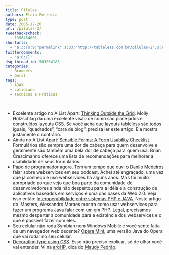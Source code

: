 ```yaml
---
title: Pílulas
authors: Elcio Ferreira
type: post
date: 2005-12-20
url: /pilulas-2/
tweetbackscheck:
  - 1356454001
shorturls:
  - 'a:3:{s:9:"permalink";s:33:"http://tableless.com.br/pilulas-2";s:7:"tinyurl";s:26:"http://tinyurl.com/3d5l2lc";s:4:"isgd";s:19:"http://is.gd/e27RLG";}'
twittercomments:
  - 'a:0:{}'
dsq_thread_id: 503034185
categories:
  - Browsers
  - Geral
tags:
  - AJAX
  - cotidiano
  - Técnicas e Práticas

---
```

  * Excelente artigo no A List Apart: [Thinking Outside the Grid][1]. Molly Holzschlag dá uma excelente visão de como são planejados e construídos layouts CSS. Se você acha que layouts tableless são todos iguais, &#8220;quadrados&#8221;, &#8220;cara de blog&#8221;, precisa ler este artigo. Ela mostra justamente o contrário.
  * Ainda no A List Apart: [Sensible Forms: A Form Usability Checklist][2]. Formulários são sempre uma dor de cabeça para quem desenvolve e geralmente são também uma bela dor de cabeça para quem usa. Brian Crescimanno oferece uma lista de recomendações para melhorar a usabilidade de seus formulários.
  * Papo de programador agora. Tem um tempo que ouvi o [Danilo Medeiros][3] falar sobre webservices em seu podcast. Achei até engraçado, uma vez que já conheço e uso webservices ha alguns anos. Mas foi muito apropriado porque vejo que boa parte da comunidade de desenvolvedores ainda não despertou para a idéia e a construção de aplicativos baseados em serviços é uma das bases da Web 2.0. Veja isso então: [Interoperabilidade entre sistemas PHP e JAVA][4]. Neste artigo do iMasters, Alessandro Moraes mostra como usar webservices para fazer um programa Java falar com um em PHP. Legal, precisamos mesmo despertar a comunidade para a existência dos webservices e o que é possível fazer com eles.
  * Seu celular não roda Symbian nem Windows Mobile e você sente falta de um navegador web decente? [Opera Mini][5], uma versão Java do Opera que vai rodar no seu celular.
  * [Decorating type using CSS][6]. Esse não preciso explicar, só de olhar você vai entender. Vi na [arqHP][7], dica do [Maudy Pedrão][8].

 [1]: http://www.alistapart.com/articles/outsidethegrid
 [2]: http://www.alistapart.com/articles/sensibleforms
 [3]: http://www.digitalminds.com.br/
 [4]: http://www.imasters.com.br/artigo.php?cn=3766&cc=307
 [5]: http://www.opera.com/products/mobile/operamini/
 [6]: http://www.khmerang.com/csslab/decoratingtype/
 [7]: http://groups.google.com/group/arqhp
 [8]: http://www.jedimania.com.br/